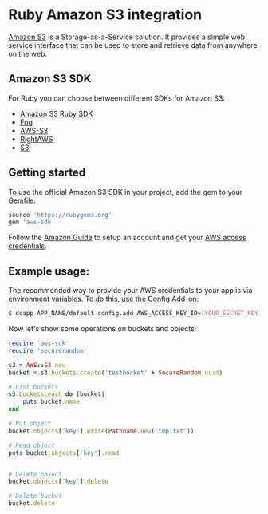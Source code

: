 # Ruby Amazon S3 integration

[Amazon S3](http://aws.amazon.com/s3/) is a Storage-as-a-Service solution. It provides a simple web service interface that can be used to store and retrieve data from anywhere on the web.


## Amazon S3 SDK

For Ruby you can choose between different SDKs for Amazon S3:
* [Amazon S3 Ruby SDK]
* [Fog]
* [AWS-S3]
* [RightAWS]
* [S3]


## Getting started

To use the official Amazon S3 SDK in your project, add the gem to your [Gemfile].

~~~ruby
source 'https://rubygems.org'
gem 'aws-sdk'
~~~

Follow the [Amazon Guide](http://docs.aws.amazon.com/AWSSdkDocsJava/latest/DeveloperGuide/java-dg-setup.html) to setup an account and get your [AWS access credentials](http://aws.amazon.com/security-credentials).

## Example usage:

The recommended way to provide your AWS credentials to your app is via environment variables. To do this, use the [Config Add-on](https://next.dotcloud.com/dev-center/add-on-documentation/deployment/custom-config):

~~~bash
$ dcapp APP_NAME/default config.add AWS_ACCESS_KEY_ID=[YOUR_SECRET_KEY] AWS_SECRET_ACCESS_KEY=[YOUR_ACCESS_KEY] AWS_REGION='eu-west-1'
~~~

Now let's show some operations on buckets and objects:

~~~ruby
require 'aws-sdk'
require 'securerandom'

s3 = AWS::S3.new
bucket = s3.buckets.create('testbucket' + SecureRandom.uuid)

# List buckets
s3.buckets.each do |bucket|
    puts bucket.name
end

# Put object
bucket.objects['key'].write(Pathname.new('tmp.txt'))

# Read object
puts bucket.objects['key'].read


# Delete object
bucket.objects['key'].delete

# Delete bucket
bucket.delete
~~~


[Amazon S3 Ruby SDK]: https://aws.amazon.com/sdkforruby/
[Fog]: https://github.com/fog/fog
[AWS-S3]: https://rubygems.org/gems/aws-s3
[RightAWS]: https://rubygems.org/gems/right_aws
[S3]: https://github.com/qoobaa/s3
[Gemfile]: http://bundler.io/v1.3/gemfile.html
